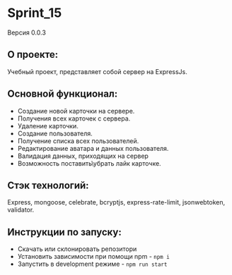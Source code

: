 # Sprint_15
Версия 0.0.3

## О проекте:
Учебный проект, представляет собой сервер на ExpressJs.

## Основной функционал: 
- Создание новой карточки на сервере.
- Получения всех карточек с сервера.
- Удаление карточки.
- Создание пользователя.
- Получение списка всех пользователей.
- Редактирование аватара и данных пользователя.
- Валидация данных, приходящих на сервер
- Возможность поставить\убрать лайк карточке.

## Стэк технологий:
Express, mongoose, celebrate, bcryptjs, express-rate-limit, jsonwebtoken, validator.



## Инструкции по запуску:
- Скачать или склонировать репозитори
- Установить зависимости при помощи npm - `npm i`
- Запустить в development режиме - `npm run start`


